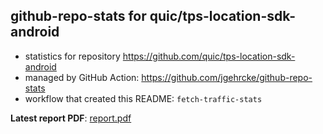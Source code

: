 ## github-repo-stats for quic/tps-location-sdk-android

- statistics for repository https://github.com/quic/tps-location-sdk-android
- managed by GitHub Action: https://github.com/jgehrcke/github-repo-stats
- workflow that created this README: `fetch-traffic-stats`

**Latest report PDF**: [report.pdf](https://github.com/njjetha/github-traffic/raw/github-repo-stats/quic/tps-location-sdk-android/latest-report/report.pdf)

